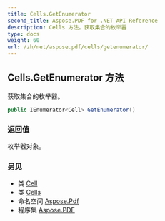 ```yaml
---
title: Cells.GetEnumerator
second_title: Aspose.PDF for .NET API Reference
description: Cells 方法。获取集合的枚举器
type: docs
weight: 60
url: /zh/net/aspose.pdf/cells/getenumerator/
---
```

## Cells.GetEnumerator 方法

获取集合的枚举器。

```csharp
public IEnumerator<Cell> GetEnumerator()
```

### 返回值

枚举器对象。

### 另见

* 类 [Cell](../../cell/)
* 类 [Cells](../)
* 命名空间 [Aspose.Pdf](../../../aspose.pdf/)
* 程序集 [Aspose.PDF](../../../)